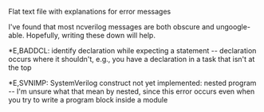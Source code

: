 Flat text file with explanations for error messages

I've found that most ncverilog messages are both obscure and ungoogle-able. Hopefully, writing these down will help.

*E,BADDCL: identify declaration while expecting a statement -- declaration occurs where it shouldn't, e.g., you have a declaration in a task that isn't at the top

*E,SVNIMP: SystemVerilog construct not yet implemented:  nested program -- I'm unsure what that mean by nested, since this error occurs even when you try to write a program block inside a module